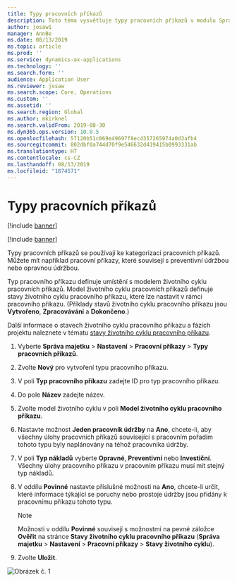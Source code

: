 ```yaml
---
title: Typy pracovních příkazů
description: Toto téma vysvětluje typy pracovních příkazů v modulu Správa majetku.
author: josaw1
manager: AnnBe
ms.date: 08/13/2019
ms.topic: article
ms.prod: ''
ms.service: dynamics-ax-applications
ms.technology: ''
ms.search.form: ''
audience: Application User
ms.reviewer: josaw
ms.search.scope: Core, Operations
ms.custom: ''
ms.assetid: ''
ms.search.region: Global
ms.author: mkirknel
ms.search.validFrom: 2019-08-30
ms.dyn365.ops.version: 10.0.5
ms.openlocfilehash: 57120b51c069e49697f8ec4357265974a0d3afb4
ms.sourcegitcommit: 802dbf0a744d70f9e546632d419415b0993331ab
ms.translationtype: HT
ms.contentlocale: cs-CZ
ms.lasthandoff: 08/13/2019
ms.locfileid: "1874571"
---
```

# <a name="work-order-types"></a>Typy pracovních příkazů

[!include [banner](../../includes/banner.md)]

[!include [banner](../../includes/preview-banner.md)]

Typy pracovních příkazů se používají ke kategorizaci pracovních příkazů. Můžete mít například pracovní příkazy, které souvisejí s preventivní údržbou nebo opravnou údržbou.

Typ pracovního příkazu definuje umístění s modelem životního cyklu pracovních příkazů. Model životního cyklu pracovních příkazů definuje stavy životního cyklu pracovního příkazu, které lze nastavit v rámci pracovního příkazu. (Příklady stavů životního cyklu pracovního příkazu jsou **Vytvořeno**, **Zpracovávání** a **Dokončeno**.)

Další informace o stavech životního cyklu pracovního příkazu a fázích projektu naleznete v tématu [stavy životního cyklu pracovního příkazu](work-order-lifecycle-states.md).

1. Vyberte **Správa majetku** \> **Nastavení** \> **Pracovní příkazy** \> **Typy pracovních příkazů**.
2. Zvolte **Nový** pro vytvoření typu pracovního příkazu.
3. V poli **Typ pracovního příkazu** zadejte ID pro typ pracovního příkazu.
4. Do pole **Název** zadejte název.
5. Zvolte model životního cyklu v poli **Model životního cyklu pracovního příkazu**.
5. Nastavte možnost **Jeden pracovník údržby** na **Ano**, chcete-li, aby všechny úlohy pracovních příkazů související s pracovním pořadím tohoto typu byly naplánovány na téhož pracovníka údržby.
6. V poli **Typ nákladů** vyberte **Opravné**, **Preventivní** nebo **Investiční**. Všechny úlohy pracovního příkazu v pracovním příkazu musí mít stejný typ nákladů.
7. V oddílu **Povinné** nastavte příslušné možnosti na **Ano**, chcete-li určit, které informace týkající se poruchy nebo prostoje údržby jsou přidány k pracovnímu příkazu tohoto typu.

    > [!NOTE]
    > Možnosti v oddílu **Povinné** souvisejí s možnostmi na pevné záložce **Ověřit** na stránce **Stavy životního cyklu pracovního příkazu** (**Správa majetku** \> **Nastavení** \> **Pracovní příkazy** \> **Stavy životního cyklu**).

8. Zvolte **Uložit**.

![Obrázek č. 1](media/16-setup-for-work-orders.png)
